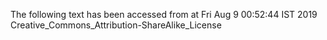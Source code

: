 The following text has been accessed from at Fri Aug 9 00:52:44 IST 2019
Creative_Commons_Attribution-ShareAlike_License
